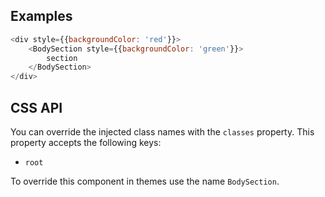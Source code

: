 ## Examples

```js
<div style={{backgroundColor: 'red'}}>
    <BodySection style={{backgroundColor: 'green'}}>
        section
    </BodySection>
</div>
```

## CSS API

You can override the injected class names with the ``classes`` property. This
property accepts the following keys:

* ``root``

To override this component in themes use the name ``BodySection``.
